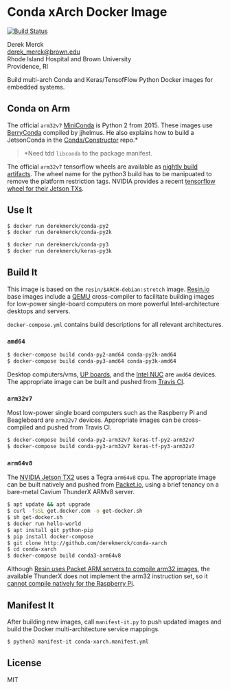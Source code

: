 Conda xArch Docker Image
==========================

[![Build Status](https://travis-ci.org/derekmerck/docker-conda-xarch.svg?branch=master)](https://travis-ci.org/derekmerck/docker-conda-xarch)

Derek Merck  
<derek_merck@brown.edu>  
Rhode Island Hospital and Brown University  
Providence, RI  

Build multi-arch Conda and Keras/TensofFlow Python Docker images for embedded systems.


Conda on Arm
-------------

The official `arm32v7` [MiniConda][] is Python 2 from 2015.  These images use [BerryConda][] compiled by jjhelmus.  He also explains how to build a JetsonConda in the [Conda/Constructor][] repo.*

> \*Need tdd `libconda` to the package manifest.

[MiniConda]:  https://repo.continuum.io/miniconda/Miniconda-3.16.0-Linux-armv7l.sh
[BerryConda]: https://github.com/jjhelmus/berryconda
[Conda/Constructor]: https://github.com/conda/constructor

The official `arm32v7` tensorflow wheels are available as [nightly build artifacts][tfrpi].  The wheel name for the python3 build has to be manipuated to remove the platform restriction tags.  NVIDIA provides a recent [tensorflow wheel for their Jetson TXs][tfjetson].

[tfrpi]: http://ci.tensorflow.org/view/Nightly/
[tfjetson]: https://devtalk.nvidia.com/default/topic/1031300/tensorflow-1-8-wheel-with-jetpack-3-2-/


Use It
----------------------

```bash
$ docker run derekmerck/conda-py2
$ docker run derekmerck/conda-py2k

$ docker run derekmerck/conda-py3
$ docker run derekmerck/keras-py3k
```


Build It
--------------

This image is based on the `resin/$ARCH-debian:stretch` image.  [Resin.io][] base images include a [QEMU][] cross-compiler to facilitate building images for low-power single-board computers on more powerful Intel-architecture desktops and servers.

`docker-compose.yml` contains build descriptions for all relevant architectures.

[Resin.io]: http://resin.io
[QEMU]: https://www.qemu.org


### `amd64`

```bash
$ docker-compose build conda-py2-amd64 conda-py2k-amd64
$ docker-compose build conda-py3-amd64 conda-py3k-amd64
```

Desktop computers/vms, [UP boards][], and the [Intel NUC][] are `amd64` devices.  The appropriate image can be built and pushed from [Travis CI][].

[UP boards]: http://www.up-board.org/upcore/
[Intel NUC]: https://www.intel.com/content/www/us/en/products/boards-kits/nuc.html
[Travis CI]: https://travis-ci.org


### `arm32v7`

Most low-power single board computers such as the Raspberry Pi and Beagleboard are `arm32v7` devices.  Appropriate images can be cross-compiled and pushed from Travis CI.

```bash
$ docker-compose build conda-py2-arm32v7 keras-tf-py2-arm32v7
$ docker-compose build conda-py3-arm32v7 keras-tf-py3-arm32v7
```

[Raspberry Pi]: https://www.raspberrypi.org
[Beagleboard]: https://beagleboard.org


### `arm64v8`
 
The [NVIDIA Jetson TX2][] uses a Tegra `arm64v8` cpu.  The appropriate image can be built natively and pushed from [Packet.io][], using a brief tenancy on a bare-metal Cavium ThunderX ARMv8 server.

```bash
$ apt update && apt upgrade
$ curl -fsSL get.docker.com -o get-docker.sh
$ sh get-docker.sh 
$ docker run hello-world
$ apt install git python-pip
$ pip install docker-compose
$ git clone http://github.com/derekmerck/conda-xarch
$ cd conda-xarch
$ docker-compose build conda3-arm64v8
```

Although [Resin uses Packet ARM servers to compile arm32 images][resin-on-packet], the available ThunderX does not implement the arm32 instruction set, so it [cannot compile natively for the Raspberry Pi][no-arm32].

[NVIDIA Jetson TX2]: https://developer.nvidia.com/embedded/buy/jetson-tx2
[Packet.io]: https://packet.io
[resin-on-packet]: https://resin.io/blog/docker-builds-on-arm-servers-youre-not-crazy-your-builds-really-are-5x-faster/
[no-arm32]: https://gitlab.com/gitlab-org/omnibus-gitlab/issues/2544


Manifest It
----------------

After building new images, call `manifest-it.py` to push updated images and build the Docker
multi-architecture service mappings.

```bash
$ python3 manifest-it conda-xarch.manifest.yml
```


License
-------

MIT
